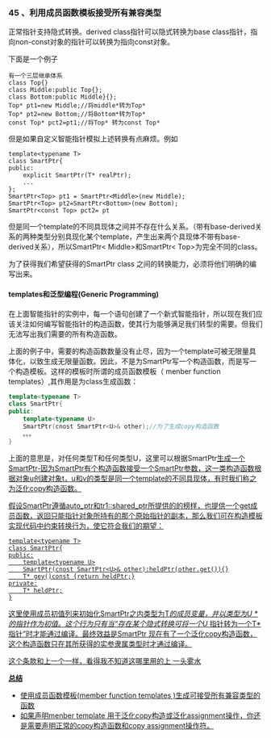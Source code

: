 ### 45 、利用成员函数模板接受所有兼容类型

正常指针支持隐式转换。derived class指针可以隐式转换为base class指针，指向non-const对象的指针可以转换为指向const对象。

下面是一个例子

```
有一个三层继承体系
class Top{}
class Middle:public Top{};
class Bottom:public Middle}{};
Top* pt1=new Middle;//将middle*转为Top*
Top* pt2=new Bottom;//将Bottom*转为Top*
const Top* pct2=pt1;//将Top* 转为const Top*
```

但是如果自定义智能指针模拟上述转换有点麻烦。例如

```
template<typename T>
class SmartPtr{
public:
	explicit SmartPtr(T* realPtr);
	...
};
SmartPtr<Top> pt1 = SmartPtr<Middle>(new Middle);
SmartPtr<Top> pt2=SmartPtr<Bottom>(new Bottom);
SmartPtr<const Top> pct2= pt
```

但是同一个template的不同具现体之间并不存在什么关系。（带有base-derived关系的两种类型分别具现化某个template，产生出来两个具现体不带有base-derived关系），所以SmartPtr< Middle>和SmartPtr< Top>为完全不同的class。

为了获得我们希望获得的SmartPtr class 之间的转换能力，必须将他们明确的编写出来。

#### templates和泛型编程(Generic Programming)

在上面智能指针的实例中，每一个语句创建了一个新式智能指针，所以现在我们应该关注如何编写智能指针的构造函数，使其行为能够满足我们转型的需要。但我们无法写出我们需要的所有构造函数。

上面的例子中，需要的构造函数数量没有止尽，因为一个template可被无限量具体化，以致生成无限量函数。因此，不是为SmartPtr写一个构造函数，而是写一个构造模板。这样的模板时所谓的成员函数模板（ menber function templates）,其作用是为class生成函数：

```C++
template<typename T>
class SmartPtr{
public:
	template<typename U>
	SmartPtr(cnost SmartPtr<U>& other);//为了生成copy构造函数
	。。。
}
```

上面的意思是，对任何类型T和任何类型U，这里可以根据SmartPtr<U>生成一个SmartPtr<T>-因为SmartPtr<T>有个构造函数接受一个SmartPtr<U>参数，这一类构造函数根据对象u创建对象t，u和v的类型是同一个template的不同具现体，有时我们称之为泛化copy构造函数。

假设SmartPtr遵循auto_ptr和tr1::shared_ptr所提供的的榜样，也提供一个get成员函数，返回只能指针对象所持有的那个原始指针的副本，那么我们可在构造模板实现代码中约束转换行为，使它符合我们的期望：

```
template<typename T>
class SmartPtr{
public:
	template<typename U>
	SmartPtr(cnost SmartPtr<U>& other):heldPtr(other.get()){}
	T* gey()const {return heldPtr;}
private:
	T* heldPtr;
}
```

这里使用成员初值列来初始化SmartPtr<T>之内类型为T*的成员变量，并以类型为U * 的指针作为初值。这个行为只有当“存在某个隐式转换可将一个U* 指针转为一个T* 指针”时才能通过编译。最终效益是SmartPtr<T> 现在有了一个泛化copy构造函数，这个构造函数只在其所获得的实参隶属类型时才通过编译。

这个条款和上一个一样，看得我不知道这哪里用的上 一头雾水

**总结** 

* 使用成员函数模板(member function templates )生成可接受所有兼容类型的函数
* 如果声明menber template 用于泛化copy构造或泛化assignment操作，你还是需要声明正常的copy构造函数和copy assignment操作符。
